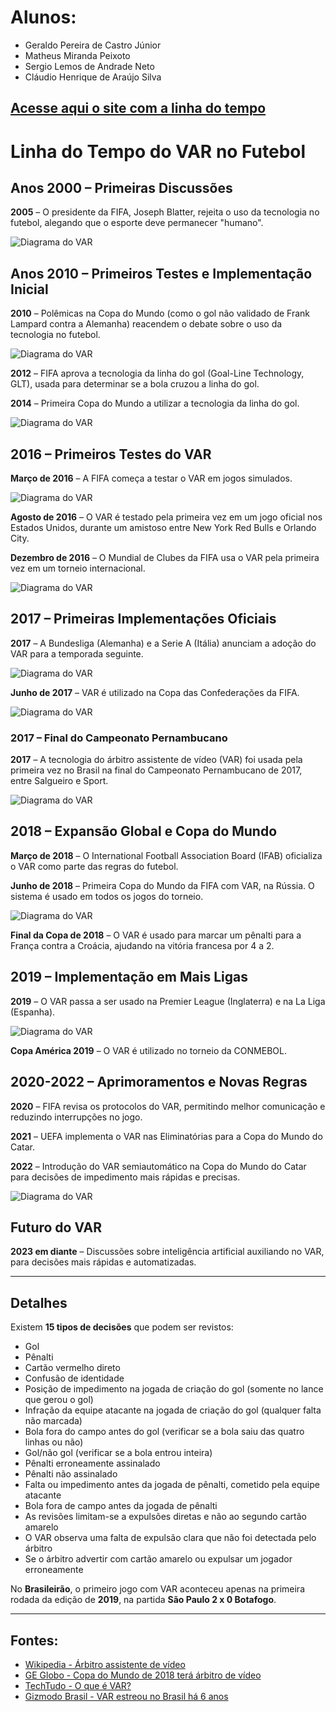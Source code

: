 # Alunos:
- Geraldo Pereira de Castro Júnior
- Matheus Miranda Peixoto
- Sergio Lemos de Andrade Neto
- Cláudio Henrique de Araújo Silva 

## [Acesse aqui o site com a linha do tempo](https://htmlpreview.github.io/?https://github.com/BEARaldo/IHC---A-historia-do-VAR/blob/main/AboutVar.com.html)
# Linha do Tempo do VAR no Futebol

## Anos 2000 – Primeiras Discussões

**2005** – O presidente da FIFA, Joseph Blatter, rejeita o uso da tecnologia no futebol, alegando que o esporte deve permanecer "humano".

![Diagrama do VAR](./Ibagens/image11.png)

## Anos 2010 – Primeiros Testes e Implementação Inicial

**2010** – Polêmicas na Copa do Mundo (como o gol não validado de Frank Lampard contra a Alemanha) reacendem o debate sobre o uso da tecnologia no futebol.

![Diagrama do VAR](./Ibagens/image10.png)

**2012** – FIFA aprova a tecnologia da linha do gol (Goal-Line Technology, GLT), usada para determinar se a bola cruzou a linha do gol.

**2014** – Primeira Copa do Mundo a utilizar a tecnologia da linha do gol.

![Diagrama do VAR](./Ibagens/image7.png)

## 2016 – Primeiros Testes do VAR

**Março de 2016** – A FIFA começa a testar o VAR em jogos simulados.

![Diagrama do VAR](./Ibagens/image3.png)

**Agosto de 2016** – O VAR é testado pela primeira vez em um jogo oficial nos Estados Unidos, durante um amistoso entre New York Red Bulls e Orlando City.

**Dezembro de 2016** – O Mundial de Clubes da FIFA usa o VAR pela primeira vez em um torneio internacional.

![Diagrama do VAR](./Ibagens/image4.png)

## 2017 – Primeiras Implementações Oficiais

**2017** – A Bundesliga (Alemanha) e a Serie A (Itália) anunciam a adoção do VAR para a temporada seguinte.

![Diagrama do VAR](./Ibagens/image1.png)

**Junho de 2017** – VAR é utilizado na Copa das Confederações da FIFA.

![Diagrama do VAR](./Ibagens/image2.png)

### 2017 – Final do Campeonato Pernambucano

**2017** – A tecnologia do árbitro assistente de vídeo (VAR) foi usada pela primeira vez no Brasil na final do Campeonato Pernambucano de 2017, entre Salgueiro e Sport.

![Diagrama do VAR](./Ibagens/image8.png)

## 2018 – Expansão Global e Copa do Mundo

**Março de 2018** – O International Football Association Board (IFAB) oficializa o VAR como parte das regras do futebol.

**Junho de 2018** – Primeira Copa do Mundo da FIFA com VAR, na Rússia. O sistema é usado em todos os jogos do torneio.

![Diagrama do VAR](./Ibagens/image9.png)

**Final da Copa de 2018** – O VAR é usado para marcar um pênalti para a França contra a Croácia, ajudando na vitória francesa por 4 a 2.

## 2019 – Implementação em Mais Ligas

**2019** – O VAR passa a ser usado na Premier League (Inglaterra) e na La Liga (Espanha).

![Diagrama do VAR](./Ibagens/image5.png)

**Copa América 2019** – O VAR é utilizado no torneio da CONMEBOL.

## 2020-2022 – Aprimoramentos e Novas Regras

**2020** – FIFA revisa os protocolos do VAR, permitindo melhor comunicação e reduzindo interrupções no jogo.

**2021** – UEFA implementa o VAR nas Eliminatórias para a Copa do Mundo do Catar.

**2022** – Introdução do VAR semiautomático na Copa do Mundo do Catar para decisões de impedimento mais rápidas e precisas.


![Diagrama do VAR](./Ibagens/image9.png)

## Futuro do VAR

**2023 em diante** – Discussões sobre inteligência artificial auxiliando no VAR, para decisões mais rápidas e automatizadas.

---

## Detalhes

Existem **15 tipos de decisões** que podem ser revistos:

- Gol
- Pênalti
- Cartão vermelho direto
- Confusão de identidade
- Posição de impedimento na jogada de criação do gol (somente no lance que gerou o gol)
- Infração da equipe atacante na jogada de criação do gol (qualquer falta não marcada)
- Bola fora do campo antes do gol (verificar se a bola saiu das quatro linhas ou não)
- Gol/não gol (verificar se a bola entrou inteira)
- Pênalti erroneamente assinalado
- Pênalti não assinalado
- Falta ou impedimento antes da jogada de pênalti, cometido pela equipe atacante
- Bola fora de campo antes da jogada de pênalti
- As revisões limitam-se a expulsões diretas e não ao segundo cartão amarelo
- O VAR observa uma falta de expulsão clara que não foi detectada pelo árbitro
- Se o árbitro advertir com cartão amarelo ou expulsar um jogador erroneamente

No **Brasileirão**, o primeiro jogo com VAR aconteceu apenas na primeira rodada da edição de **2019**, na partida **São Paulo 2 x 0 Botafogo**.

---

## Fontes:

- [Wikipedia - Árbitro assistente de vídeo](https://pt.wikipedia.org/wiki/%C3%81rbitro_assistente_de_v%C3%ADdeo)
- [GE Globo - Copa do Mundo de 2018 terá árbitro de vídeo](https://ge.globo.com/futebol/copa-do-mundo/noticia/copa-do-mundo-de-2018-tera-arbitro-de-video.ghtml)
- [TechTudo - O que é VAR?](https://www.techtudo.com.br/noticias/2022/12/o-que-e-var-veja-como-funciona-o-arbitro-de-video-no-futebol.ghtml)
- [Gizmodo Brasil - VAR estreou no Brasil há 6 anos](https://gizmodo.uol.com.br/var-estreou-no-brasil-ha-6-anos-veja-em-qual-jogo-foi-e-a-1a-polemica/)

